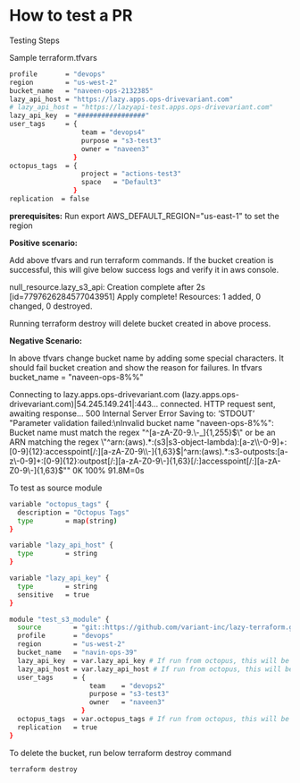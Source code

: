 # How to test a PR

Testing Steps

Sample terraform.tfvars

```bash
profile       = "devops"
region        = "us-west-2"
bucket_name   = "naveen-ops-2132385"
lazy_api_host = "https://lazy.apps.ops-drivevariant.com"
# lazy_api_host = "https://lazyapi-test.apps.ops-drivevariant.com"
lazy_api_key  = "#################"
user_tags     = {
                  team = "devops4"
                  purpose = "s3-test3"
                  owner = "naveen3"
                }
octopus_tags  = {
                  project = "actions-test3"
                  space   = "Default3"
                }
replication  = false
```

**prerequisites:**
Run export AWS_DEFAULT_REGION="us-east-1" to set the region

**Positive scenario:**

Add above tfvars and run terraform commands. If the bucket creation is successful, this will give below success logs and verify it in aws console.

null_resource.lazy_s3_api: Creation complete after 2s [id=7797626284577043951]
Apply complete! Resources: 1 added, 0 changed, 0 destroyed.

Running terraform destroy will delete bucket created in above process.

**Negative Scenario:**

In above tfvars change bucket name by adding some special characters. It should fail bucket creation and show the reason for failures.
In tfvars
bucket_name = "naveen-ops-8%%"

Connecting to lazy.apps.ops-drivevariant.com (lazy.apps.ops-drivevariant.com)|54.245.149.241|:443... connected.
HTTP request sent, awaiting response... 500 Internal Server Error
Saving to: ‘STDOUT’
"Parameter validation failed:\nInvalid bucket name \"naveen-ops-8%%\": Bucket name must match the regex \"^[a-zA-Z0-9.\\-_]{1,255}$\" or be an ARN matching the regex \"^arn:(aws).*:(s3|s3-object-lambda):[a-z\\-0-9]+:[0-9]{12}:accesspoint[/:][a-zA-Z0-9\\-]{1,63}$|^arn:(aws).*:s3-outposts:[a-z\\-0-9]+:[0-9]{12}:outpost[/:][a-zA-Z0-9\\-]{1,63}[/:]accesspoint[/:][a-zA-Z0-9\\-]{1,63}$\""
     0K                                                       100% 91.8M=0s

To test as source module

```bash
variable "octopus_tags" {
  description = "Octopus Tags"
  type        = map(string)
}

variable "lazy_api_host" {
  type        = string
}

variable "lazy_api_key" {
  type        = string
  sensitive   = true
}

module "test_s3_module" {
  source        = "git::https://github.com/variant-inc/lazy-terraform.git//s3?ref=v1"
  profile       = "devops"
  region        = "us-west-2"
  bucket_name   = "navin-ops-39"
  lazy_api_key  = var.lazy_api_key # If run from octopus, this will be auto set
  lazy_api_host = var.lazy_api_host # If run from octopus, this will be auto set
  user_tags     = { 
                    team    = "devops2"
                    purpose = "s3-test3"
                    owner   = "naveen3"
                  }
  octopus_tags  = var.octopus_tags # If run from octopus, this will be auto set
  replication   = true
}

```

To delete the bucket, run below terraform destroy command

```bash
terraform destroy
```
